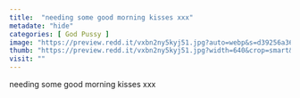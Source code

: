 ```yaml
---
title:  "needing some good morning kisses xxx"
metadate: "hide"
categories: [ God Pussy ]
image: "https://preview.redd.it/vxbn2ny5kyj51.jpg?auto=webp&s=d39256a36881c78d7e451b680e2af1911e5ec473"
thumb: "https://preview.redd.it/vxbn2ny5kyj51.jpg?width=640&crop=smart&auto=webp&s=bde363fd5cf05381350396f53fab6ac0592df3f9"
visit: ""
---
```

needing some good morning kisses xxx

